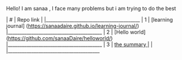 Hello! I am sanaa , I face many problems but i am trying to do the best 



|      #    |  Repo link |
|________________________________________
|      1    | [learning journal] (https://sanaadaire.github.io/learning-journal/)   
|________________________________________
|      2    | [Hello world] (https://github.com/sanaaDaire/helloworld/)
|________________________________________
|      3    | [the summary ](https://sanaadaire.github.io/the-summary/)
|           |
|_______________________________________

